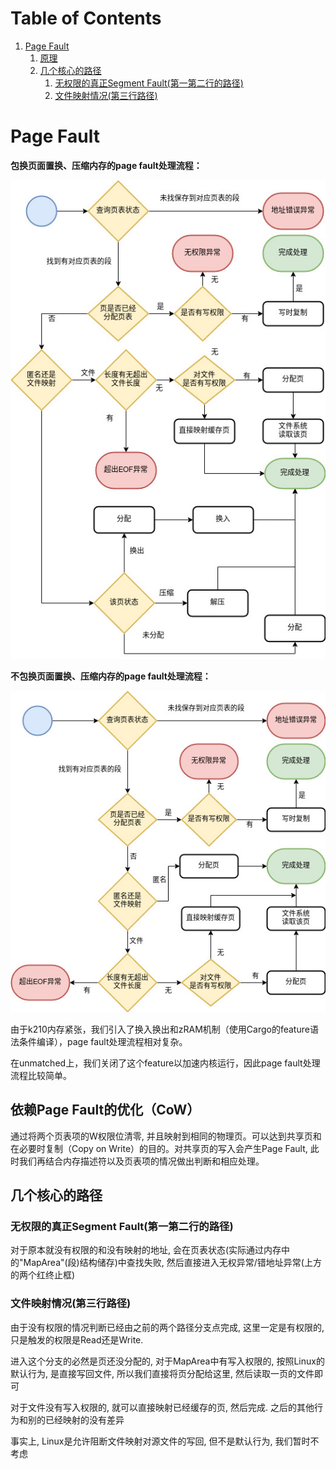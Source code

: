 
# Table of Contents

1.  [Page Fault](#orge629600)
    1.  [原理](#org8ee4197)
    2.  [几个核心的路径](#org75d4749)
        1.  [无权限的真正Segment Fault(第一第二行的路径)](#org3103d20)
        2.  [文件映射情况(第三行路径)](#org6710d6e)


<a id="orge629600"></a>

# Page Fault

**包换页面置换、压缩内存的page fault处理流程：**

![do_page_fault_oom](./do_page_fault_oom.jpg)

**不包换页面置换、压缩内存的page fault处理流程：**

![do_page_fault_no_oom](./do_page_fault_no_oom.jpg)

由于k210内存紧张，我们引入了换入换出和zRAM机制（使用Cargo的feature语法条件编译），page fault处理流程相对复杂。

在unmatched上，我们关闭了这个feature以加速内核运行，因此page fault处理流程比较简单。


<a id="org8ee4197"></a>

## 依赖Page Fault的优化（CoW）

通过将两个页表项的W权限位清零, 并且映射到相同的物理页。可以达到共享页和在必要时复制（Copy on Write）的目的。对共享页的写入会产生Page Fault, 此时我们再结合内存描述符以及页表项的情况做出判断和相应处理。 


<a id="org75d4749"></a>

## 几个核心的路径


<a id="org3103d20"></a>

### 无权限的真正Segment Fault(第一第二行的路径)

对于原本就没有权限的和没有映射的地址, 会在页表状态(实际通过内存中的"MapArea"(段)结构储存)中查找失败, 然后直接进入无权异常/错地址异常(上方的两个红终止框)


<a id="org6710d6e"></a>

### 文件映射情况(第三行路径)

由于没有权限的情况判断已经由之前的两个路径分支点完成, 这里一定是有权限的, 只是触发的权限是Read还是Write.

进入这个分支的必然是页还没分配的, 对于MapArea中有写入权限的, 按照Linux的默认行为, 是直接写回文件, 所以我们直接将页分配给这里, 然后读取一页的文件即可

对于文件没有写入权限的, 就可以直接映射已经缓存的页, 然后完成. 之后的其他行为和别的已经映射的没有差异

事实上, Linux是允许阻断文件映射对源文件的写回, 但不是默认行为, 我们暂时不考虑

